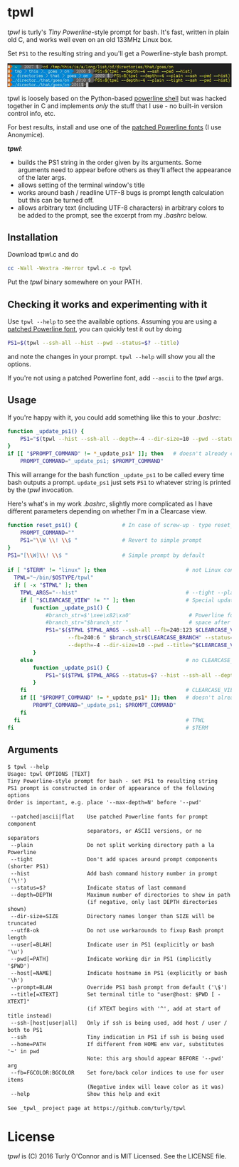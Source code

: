 # tpwl

*tpwl* is turly's _Tiny Powerline_-style prompt for bash.
It's fast, written in plain old C, and works well even on an old 133MHz Linux box. 

Set `PS1` to the resulting string and you'll get a Powerline-style bash prompt.

![Example](tpwl.jpg)


tpwl is loosely based on the Python-based [powerline shell](https://github.com/banga/powerline-shell) 
but was hacked together in C and implements _only_ the stuff that I use - no built-in version control info, etc.

For best results, install and use one of the [patched Powerline fonts](https://github.com/powerline/fonts) (I use Anonymice).

_**tpwl**_:
* builds the PS1 string in the order given by its arguments.  Some arguments need to appear before others 
  as they'll affect the appearance of the later args.
* allows setting of the terminal window's title 
* works around bash / readline UTF-8 bugs is prompt length calculation but this can be turned off.
* allows arbitrary text (including UTF-8 characters) in arbitrary colors to be added to the prompt, 
  see the excerpt from my _.bashrc_ below.


## Installation
Download tpwl.c and do
```bash
cc -Wall -Wextra -Werror tpwl.c -o tpwl
```
Put the _tpwl_ binary somewhere on your PATH.

## Checking it works and experimenting with it

Use `tpwl --help` to see the available options.  Assuming you are using a
[patched Powerline font](https://github.com/powerline/fonts), you can quickly test it out by doing

```bash
PS1=$(tpwl --ssh-all --hist --pwd --status=$? --title)
```
and note the changes in your prompt.  `tpwl --help` will show you all the options.

If you're not using a patched Powerline font, add `--ascii` to the _tpwl_ args.

## Usage

If you're happy with it, you could add something like this to your _.bashrc_:
```bash
function _update_ps1() {
    PS1="$(tpwl --hist --ssh-all --depth=-4 --dir-size=10 --pwd --status=$? --title)"
}
if [[ "$PROMPT_COMMAND" != *_update_ps1* ]]; then   # doesn't already contain _update_ps1
    PROMPT_COMMAND="_update_ps1; $PROMPT_COMMAND"
```

This will arrange for the bash function `_update_ps1` to be called every time bash outputs a prompt.
`update_ps1` just sets `PS1` to whatever string is printed by the _tpwl_ invocation.

Here's what's in my work _.bashrc_, slightly more complicated as I have different 
parameters depending on whether I'm in a Clearcase view.

```bash
function reset_ps1() {              # In case of screw-up - type reset_ps1
    PROMPT_COMMAND=""
    PS1="\\W \\! \\$ "              # Revert to simple prompt
}
PS1="[\\W]\\! \\$ "                 # Simple prompt by default

if [ "$TERM" != "linux" ]; then                         # not Linux console
  TPWL="~/bin/$OSTYPE/tpwl"
  if [ -x "$TPWL" ]; then
    TPWL_ARGS="--hist"                                  # --tight --plain
    if [ "$CLEARCASE_VIEW" != "" ]; then                # Special update_ps1 for Clearcase view
        function _update_ps1() {
            #branch_str=$'\xee\x82\xa0'                  # Powerline font's BRANCH glyph U+E0A0
            #branch_str="$branch_str "                   # space after
            PS1="$($TPWL $TPWL_ARGS --ssh-all --fb=240:123 $CLEARCASE_VIEW \
                   --fb=240:6 " $branch_str$CLEARCASE_BRANCH" --status=$? \
                   --depth=-4 --dir-size=10 --pwd --title=^$CLEARCASE_VIEW)"
        }
    else                                                # no CLEARCASE_VIEW
        function _update_ps1() {
            PS1="$($TPWL $TPWL_ARGS --status=$? --hist --ssh-all --depth=-4 --dir-size=10 --pwd --title)"
        }
    fi                                                  # CLEARCASE_VIEW
    if [[ "$PROMPT_COMMAND" != *_update_ps1* ]]; then   # doesn't already contain _update_ps1
        PROMPT_COMMAND="_update_ps1; $PROMPT_COMMAND"
    fi
  fi                                                    # TPWL
fi                                                      # $TERM
```

## Arguments
```
$ tpwl --help
Usage: tpwl OPTIONS [TEXT]
Tiny Powerline-style prompt for bash - set PS1 to resulting string
PS1 prompt is constructed in order of appearance of the following options
Order is important, e.g. place '--max-depth=N' before '--pwd'

 --patched|ascii|flat    Use patched Powerline fonts for prompt component
                         separators, or ASCII versions, or no separators
 --plain                 Do not split working directory path a la Powerline
 --tight                 Don't add spaces around prompt components (shorter PS1)
 --hist                  Add bash command history number in prompt ('\!')
 --status=$?             Indicate status of last command
 --depth=DEPTH           Maximum number of directories to show in path
                         (if negative, only last DEPTH directories shown)
 --dir-size=SIZE         Directory names longer than SIZE will be truncated
 --utf8-ok               Do not use workarounds to fixup Bash prompt length
 --user[=BLAH]           Indicate user in PS1 (explicitly or bash '\u')
 --pwd[=PATH]            Indicate working dir in PS1 (implicitly '$PWD')
 --host[=NAME]           Indicate hostname in PS1 (explicitly or bash '\h')
 --prompt=BLAH           Override PS1 bash prompt from default ('\$')
 --title[=XTEXT]         Set terminal title to "user@host: $PWD [ - XTEXT]"
                         (if XTEXT begins with '^', add at start of title instead)
 --ssh-[host|user|all]   Only if ssh is being used, add host / user / both to PS1
 --ssh                   Tiny indication in PS1 if ssh is being used
 --home=PATH             If different from HOME env var, substitutes '~' in pwd
                         Note: this arg should appear BEFORE '--pwd' arg
 --fb=FGCOLOR:BGCOLOR    Set fore/back color indices to use for user items
                         (Negative index will leave color as it was)
 --help                  Show this help and exit

See _tpwl_ project page at https://github.com/turly/tpwl
```

# License

_tpwl_ is (C) 2016 Turly O'Connor and is MIT Licensed.  See the LICENSE file.

